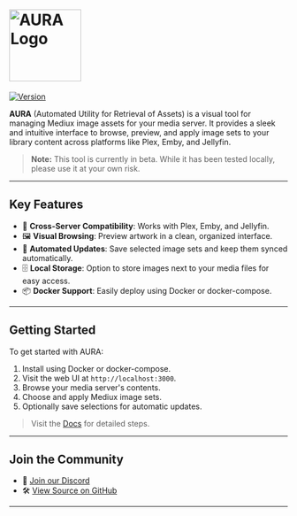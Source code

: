 # <img src="https://raw.githubusercontent.com/mediux-team/aura/master/frontend/public/aura_word_logo.svg" alt="AURA Logo" width="130" />

[![Version](https://img.shields.io/endpoint?url=https://raw.githubusercontent.com/mediux-team/aura/master/version.json)](https://github.com/mediux-team/aura/pkgs/container/aura)

**AURA** (Automated Utility for Retrieval of Assets) is a visual tool for managing Mediux image assets for your media server. It provides a sleek and intuitive interface to browse, preview, and apply image sets to your library content across platforms like Plex, Emby, and Jellyfin.

> **Note:** This tool is currently in beta. While it has been tested locally, please use it at your own risk.

---

## Key Features

-   🧩 **Cross-Server Compatibility**: Works with Plex, Emby, and Jellyfin.
-   🖼 **Visual Browsing**: Preview artwork in a clean, organized interface.
-   🔁 **Automated Updates**: Save selected image sets and keep them synced automatically.
-   🗄 **Local Storage**: Option to store images next to your media files for easy access.
-   📦 **Docker Support**: Easily deploy using Docker or docker-compose.

---

## Getting Started

To get started with AURA:

1. Install using Docker or docker-compose.
2. Visit the web UI at `http://localhost:3000`.
3. Browse your media server's contents.
4. Choose and apply Mediux image sets.
5. Optionally save selections for automatic updates.

> Visit the [Docs](https://mediux-team.github.io/AURA/) for detailed steps.

---

## Join the Community

-   💬 [Join our Discord](https://discord.gg/YAKzwKPwyw)
-   🛠 [View Source on GitHub](https://github.com/mediux-team/aura)

---
